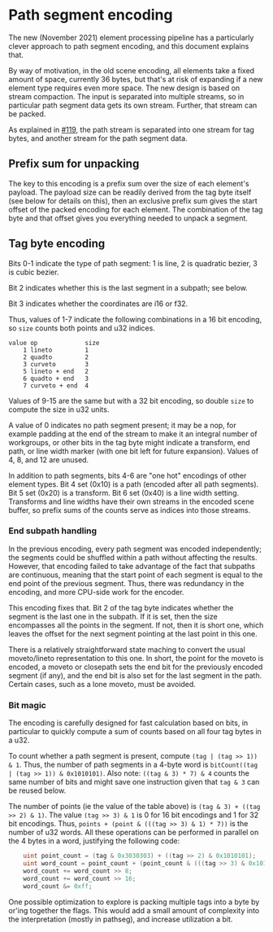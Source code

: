 # Path segment encoding

The new (November 2021) element processing pipeline has a particularly clever approach to path segment encoding, and this document explains that.

By way of motivation, in the old scene encoding, all elements take a fixed amount of space, currently 36 bytes, but that's at risk of expanding if a new element type requires even more space. The new design is based on stream compaction. The input is separated into multiple streams, so in particular path segment data gets its own stream. Further, that stream can be packed.

As explained in [#119], the path stream is separated into one stream for tag bytes, and another stream for the path segment data.

## Prefix sum for unpacking

The key to this encoding is a prefix sum over the size of each element's payload. The payload size can be readily derived from the tag byte itself (see below for details on this), then an exclusive prefix sum gives the start offset of the packed encoding for each element. The combination of the tag byte and that offset gives you everything needed to unpack a segment.

## Tag byte encoding

Bits 0-1 indicate the type of path segment: 1 is line, 2 is quadratic bezier, 3 is cubic bezier.

Bit 2 indicates whether this is the last segment in a subpath; see below.

Bit 3 indicates whether the coordinates are i16 or f32.

Thus, values of 1-7 indicate the following combinations in a 16 bit encoding, so `size` counts both points and u32 indices.

```
value op             size
    1 lineto         1
    2 quadto         2
    3 curveto        3
    5 lineto + end   2
    6 quadto + end   3
    7 curveto + end  4
```

Values of 9-15 are the same but with a 32 bit encoding, so double `size` to compute the size in u32 units.

A value of 0 indicates no path segment present; it may be a nop, for example padding at the end of the stream to make it an integral number of workgroups, or other bits in the tag byte might indicate a transform, end path, or line width marker (with one bit left for future expansion). Values of 4, 8, and 12 are unused.

In addition to path segments, bits 4-6 are "one hot" encodings of other element types. Bit 4 set (0x10) is a path (encoded after all path segments). Bit 5 set (0x20) is a transform. Bit 6 set (0x40) is a line width setting. Transforms and line widths have their own streams in the encoded scene buffer, so prefix sums of the counts serve as indices into those streams.

### End subpath handling

In the previous encoding, every path segment was encoded independently; the segments could be shuffled within a path without affecting the results. However, that encoding failed to take advantage of the fact that subpaths are continuous, meaning that the start point of each segment is equal to the end point of the previous segment. Thus, there was redundancy in the encoding, and more CPU-side work for the encoder.

This encoding fixes that. Bit 2 of the tag byte indicates whether the segment is the last one in the subpath. If it is set, then the size encompasses all the points in the segment. If not, then it is short one, which leaves the offset for the next segment pointing at the last point in this one.

There is a relatively straightforward state maching to convert the usual moveto/lineto representation to this one. In short, the point for the moveto is encoded, a moveto or closepath sets the end bit for the previously encoded segment (if any), and the end bit is also set for the last segment in the path. Certain cases, such as a lone moveto, must be avoided.

### Bit magic

The encoding is carefully designed for fast calculation based on bits, in particular to quickly compute a sum of counts based on all four tag bytes in a u32.

To count whether a path segment is present, compute `(tag | (tag >> 1)) & 1`. Thus, the number of path segments in a 4-byte word is `bitCount((tag | (tag >> 1)) & 0x1010101)`. Also note: `((tag & 3) * 7) & 4` counts the same number of bits and might save one instruction given that `tag & 3` can be reused below.

The number of points (ie the value of the table above) is `(tag & 3) + ((tag >> 2) & 1)`. The value `(tag >> 3) & 1` is 0 for 16 bit encodings and 1 for 32 bit encodings. Thus, `points + (point & (((tag >> 3) & 1) * 7))` is the number of u32 words. All these operations can be performed in parallel on the 4 bytes in a word, justifying the following code:

```glsl
    uint point_count = (tag & 0x3030303) + ((tag >> 2) & 0x1010101);
    uint word_count = point_count + (point_count & (((tag >> 3) & 0x1010101) * 15));
    word_count += word_count >> 8;
    word_count += word_count >> 16;
    word_count &= 0xff;
```

One possible optimization to explore is packing multiple tags into a byte by or'ing together the flags. This would add a small amount of complexity into the interpretation (mostly in pathseg), and increase utilization a bit.

[#119]: https://github.com/linebender/piet-gpu/issues/119
